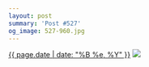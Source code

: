 ```yaml
---
layout: post
summary: 'Post #527'
og_image: 527-960.jpg
---
```


<p>
  <time><a href="/527">{{ page.date | date: "%B %e, %Y" }}</a></time>
  <a href="/527"><img src="{{ site.assets_url }}/527-480.jpg" srcset="{{ site.assets_url }}/527-240.jpg 240w, {{ site.assets_url }}/527-480.jpg 480w, {{ site.assets_url }}/527-720.jpg 720w, {{ site.assets_url }}/527-960.jpg 960w" sizes="(min-width: 700px) 50vw, calc(100vw - 2rem)" /></a>
</p>
